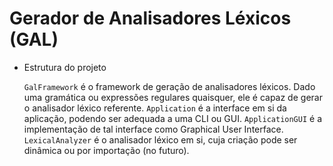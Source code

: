 # Gerador de Analisadores Léxicos (GAL)

- Estrutura do projeto

    `GalFramework` é o framework de geração de analisadores léxicos. Dado uma gramática ou expressões regulares quaisquer, ele é capaz de gerar o analisador léxico referente.
    `Application` é a interface em si da aplicação, podendo ser adequada a uma CLI ou GUI.
  `ApplicationGUI` é a implementação de tal interface como Graphical User Interface.
    `LexicalAnalyzer` é o analisador léxico em si, cuja criação pode ser dinâmica ou por importação (no futuro).
